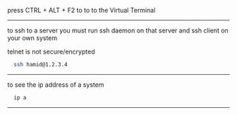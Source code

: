 
press CTRL + ALT + F2 to to to the Virtual Terminal

________________________________________________________________________________________________

to ssh to a server you must run ssh daemon on that server and ssh client on your own system

telnet is not secure/encrypted


```bash
  ssh hamid@1.2.3.4
```

________________________________________________________________________________________________

to see the ip address of a system

```bash
  ip a
```

________________________________________________________________________________________________

